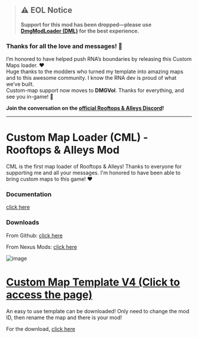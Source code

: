 > ## ⚠️  EOL Notice  
> **Support for this mod has been dropped—please use [DmgModLoader (DML)](https://www.nexusmods.com/rooftopsandalleystheparkourgame/mods/16) for the best experience.**

### Thanks for all the love and messages! 💜

I’m honored to have helped push RNA’s boundaries by releasing this Custom Maps loader. ❤️  
Huge thanks to the modders who turned my template into amazing maps and to this awesome community. I know the RNA dev is proud of what we’ve built.  
Custom-map support now moves to **DMGVol**. Thanks for everything, and see you in-game! 🙂

**Join the conversation on the [official Rooftops & Alleys Discord](https://discord.gg/rooftopsandalleys)!**

---

# Custom Map Loader (CML) - Rooftops & Alleys Mod

CML is the first map loader of Rooftops & Alleys!
Thanks to everyone for supporting me and all your messages. I'm honored to have been able to bring custom maps to this game! ❤️

### Documentation

[click here](https://rna-modding.gitbook.io/doc/custom-maps/map-loaders/install-custom-maps-loader)

### Downloads

From Github: [click here](https://github.com/LoulouNoLegend/CustomMapLoader-RooftopsAndAlleys/releases)

From Nexus Mods: [click here](https://www.nexusmods.com/rooftopsandalleystheparkourgame/mods/28)

![image](https://github.com/user-attachments/assets/d2049371-4b48-4df5-b3a8-a0162e135f54)



# [Custom Map Template V4 (Click to access the page)](https://github.com/LoulouNoLegend/RNA-CustomMapTemplate)

An easy to use template can be downloaded! Only need to change the mod ID, then rename the map and there is your mod!

For the download, [click here](https://github.com/LoulouNoLegend/CustomMapLoader-RooftopsAndAlleys/releases/download/PB9/CustomMapTemplate-v4.zip)
